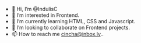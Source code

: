 - 👋 Hi, I’m @IndulisC
- 👀 I’m interested in Frontend.
- 🌱 I’m currently learning HTML, CSS and Javascript.
- 💞️ I’m looking to collaborate on Frontend projects.
- 📫 How to reach me cincha@inbox.lv..

<!---
IndulisC/IndulisC is a ✨ special ✨ repository because its `README.md` (this file) appears on your GitHub profile.
You can click the Preview link to take a look at your changes.
--->
